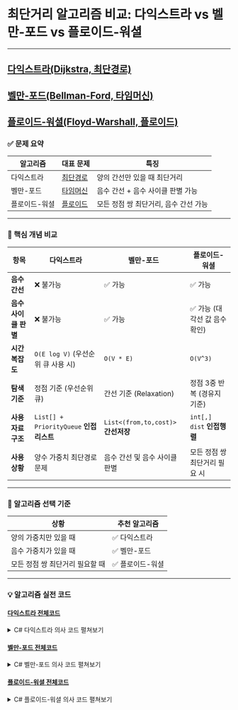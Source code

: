 #  최단거리 알고리즘 비교: 다익스트라 vs 벨만-포드 vs 플로이드-워셜
---
## [다익스트라(Dijkstra, 최단경로)](https://github.com/Syldris/Baekjoon-Study/tree/main/C%23/%EB%B0%B1%EC%A4%80/Gold/1753.%E2%80%85%EC%B5%9C%EB%8B%A8%EA%B2%BD%EB%A1%9C) 
## [벨만-포드(Bellman-Ford, 타임머신)](https://github.com/Syldris/Baekjoon-Study/tree/main/C%23/%EB%B0%B1%EC%A4%80/Gold/11657.%E2%80%85%ED%83%80%EC%9E%84%EB%A8%B8%EC%8B%A0)
## [플로이드-워셜(Floyd-Warshall, 플로이드)](https://github.com/Syldris/Baekjoon-Study/tree/main/C%23/%EB%B0%B1%EC%A4%80/Gold/11404.%E2%80%85%ED%94%8C%EB%A1%9C%EC%9D%B4%EB%93%9C)

### ✅ 문제 요약

| 알고리즘     | 대표 문제                              | 특징                           |
|--------------|-------------------------------------|--------------------------------|
| 다익스트라   | [최단경로](https://www.acmicpc.net/problem/1753) | 양의 간선만 있을 때 최단거리      |
| 벨만-포드   | [타임머신](https://www.acmicpc.net/problem/11657) | 음수 간선 + 음수 사이클 판별 가능 |
| 플로이드-워셜 | [플로이드](https://www.acmicpc.net/problem/11404) | 모든 정점 쌍 최단거리, 음수 간선 가능 |

---

### 🧠 핵심 개념 비교

| 항목            | 다익스트라                 | 벨만-포드                    | 플로이드-워셜                      |
|-----------------|----------------------------|------------------------------|-----------------------------------|
| **음수 간선**     | ❌ 불가능                  | ✅ 가능                      | ✅ 가능                           |
| **음수 사이클 판별** | ❌ 불가능                  | ✅ 가능                      | ✅ 가능 (대각선 값 음수 확인)      |
| **시간복잡도**    | `O(E log V)` (우선순위 큐 사용 시) | `O(V * E)`                  | `O(V^3)`                        |
| **탐색 기준**    | 정점 기준 (우선순위 큐)     | 간선 기준 (Relaxation)       | 정점 3중 반복 (경유지 기준)         |
| **사용 자료구조** | `List[] + PriorityQueue` **인접리스트**    | `List<(from,to,cost)>` **간선저장**       | `int[,] dist` **인접행렬**    |
| **사용 상황**    | 양수 가중치 최단경로 문제    | 음수 간선 및 음수 사이클 판별 | 모든 정점 쌍 최단거리 필요 시       |

---

### 🧩 알고리즘 선택 기준

| 상황                       | 추천 알고리즘       |
|---------------------------|---------------------|
| 양의 가중치만 있을 때       | ✅ 다익스트라        |
| 음수 가중치가 있을 때       | ✅ 벨만-포드         |
| 모든 정점 쌍 최단거리 필요할 때 | ✅ 플로이드-워셜      |

---
### 💡 알고리즘 실전 코드

#### [다익스트라 전체코드](https://github.com/Syldris/Baekjoon-Study/blob/main/C%23/%EB%B0%B1%EC%A4%80/Gold/1753.%E2%80%85%EC%B5%9C%EB%8B%A8%EA%B2%BD%EB%A1%9C/%EC%B5%9C%EB%8B%A8%EA%B2%BD%EB%A1%9C.cs)
<details>
<summary>C# 다익스트라 의사 코드 펼쳐보기</summary> 
  
```csharp
PriorityQueue<(int node, int cost), int> pq = new();
pq.Enqueue((start, 0), 0);
while (pq.Count > 0)
{
    var (cur, curCost) = pq.Dequeue();
    foreach (var (next, cost) in graph[cur])
    {
        if (dist[next] > dist[cur] + cost)
        {
            dist[next] = dist[cur] + cost;
            pq.Enqueue((next, dist[next]), dist[next]);
        }
    }
}
```
  
</details>


#### [벨만-포드 전체코드](https://github.com/Syldris/Baekjoon-Study/blob/main/C%23/%EB%B0%B1%EC%A4%80/Gold/11657.%E2%80%85%ED%83%80%EC%9E%84%EB%A8%B8%EC%8B%A0/%ED%83%80%EC%9E%84%EB%A8%B8%EC%8B%A0.cs)
<details>
<summary>C# 벨만-포드 의사 코드 펼쳐보기</summary> 
  
```csharp
List<(int from, int to, int cost)> edges = new();

for (int i = 1; i <= n; i++)
{
    foreach (var (from, to, cost) in edges)
    {
        if (dist[from] != INF && dist[from] + cost < dist[to])
        {
            dist[to] = dist[from] + cost;
        }
    }
}

// 음수 사이클 판별
foreach (var (from, to, cost) in edges)
{
    if (dist[from] != INF && dist[from] + cost < dist[to])
    {
        Console.WriteLine("-1"); // 음수 사이클 존재
        return;
    }
}
```
</details>

#### [플로이드-워셜 전체코드](https://github.com/Syldris/Baekjoon-Study/blob/main/C%23/%EB%B0%B1%EC%A4%80/Gold/11404.%E2%80%85%ED%94%8C%EB%A1%9C%EC%9D%B4%EB%93%9C/%ED%94%8C%EB%A1%9C%EC%9D%B4%EB%93%9C.cs)
<details>
<summary>C# 플로이드-워셜 의사 코드 펼쳐보기</summary>
  
```csharp
int[,] dist = new int[n + 1, n + 1];

// 초기화
for (int i = 1; i <= n; i++)
{
    for (int j = 1; j <= n; j++)
    {
        if (i == j) dist[i, j] = 0;
        else dist[i, j] = INF;
    }
}

foreach (var (from, to, cost) in edges)
{
    dist[from, to] = cost;
}

for (int k = 1; k <= n; k++)
{
    for (int i = 1; i <= n; i++)
    {
        for (int j = 1; j <= n; j++)
        {
            if (dist[i, k] != INF && dist[k, j] != INF)
            {
                dist[i, j] = Math.Min(dist[i, j], dist[i, k] + dist[k, j]);
            }
        }
    }
}
```
</details>
